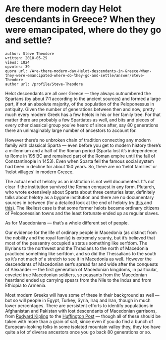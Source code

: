 # Are there modern day Helot descendants in Greece? When they were emancipated, where do they go and settle?

	author: Steve Theodore
	written: 2018-05-29
	views: 1824
	upvotes: 39
	quora url: /Are-there-modern-day-Helot-descendants-in-Greece-When-they-were-emancipated-where-do-they-go-and-settle/answer/Steve-Theodore
	author url: /profile/Steve-Theodore


Helot descendants are all over Greece — they always outnumbered the Spartans (by about 7:1 according to the ancient sources) and formed a large part, if not an absolute majority, of the population of the Peloponessus in antiquity. Given the number of generations between then and now, pretty much every modern Greek has a few helots in his or her family tree. For that matter there are probably a few Spartiates as well, and bits and pieces of every other classical group you’ve heard of since after, say 80 generations there an unimaginably large number of ancestors to account for.

However there’s no unbroken chain of tradition connecting any modern family with classical Sparta — even before you get to modern history there’s a millennium and a half of the Roman period (Sparta lost it’s independence to Rome in 195 BC and remained part of the Roman empire until the fall of Constantinople in 1453). Even when Sparta fell the famous social system had been in decline for about 150 years. So, there are no ‘helot families’ or ‘helot villages’ in modern Greece.

The actual end of helotry as an institution is not well documented. It’s not clear if the institution survived the Roman conquest in any form. Plutarch, who wrote extensively about Sparta about three centuries later, definitely talks about helotry as a bygone institution and there are no documentary sources in between (for a detailed look at the end of helotry try [this ](http://qr.ae/TUT6H3)and [this](https://www.jstor.org/stable/267984?seq=1#page_scan_tab_contents)). The likeliest case is that some former helots became ordinary citizens of Peloponessian towns and the least fortunate ended up as regular slaves.

As for Macedonians — that’s a whole different set of people.

Our evidence for the life of ordinary people in Macedonia (as distinct from the nobility and the royal family) is extremely scanty, but it’s believed that most of the peasantry occupied a status something like serfdom. The Illyrians to the northwest and the Thracians to the north of Macedonia practiced something like serfdom, and so did the Thessalians to the south so it’s not much of a stretch to see it in Macedonia as well. However the descendants of Macedonian serfs spread far and wide after the conquests of Alexander — the first generation of Macedonian kingdoms, in particular, coveted true Macedonian soldiers, so peasants from the Macedonian heartland ended up carrying spears from the Nile to the Indus and from Ethiopia to Armenia.

Most modern Greeks will have some of these in their background as well — but so will people in Egypt, Turkey, Syria, Iraq and Iran, though in much lower percentages. There are persistent efforts to identify populations in Afghanistan and Pakistan with lost descendants of Macedonian garrisons, from [Rudyard Kipling](https://en.wikipedia.org/wiki/The_Man_Who_Would_Be_King) to the [Huffington Post](https://www.huffingtonpost.com/brian-glyn-williams/pagan-kalash-people-of-pakistan_b_4811627.html) — though all of these should be taken with more than a grain of salt, since even if you do find a bunch of European-looking folks in some isolated mountain valley they, they too have quite a lot of diverse ancestors once you go back 80 generations or so.

